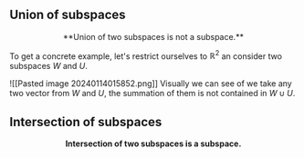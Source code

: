 ## Union of subspaces

<center>
**Union of two subspaces is not a subspace.**
</center>

To get a concrete example, let's restrict ourselves to $\mathbb{R}^2$ an consider two subspaces $W$ and $U$. 
 
![[Pasted image 20240114015852.png]]
Visually we can see of we take any two vector from $W$ and $U$, the summation of them is not contained in $W \cup U$.
 
## Intersection of subspaces

<center>

**Intersection of two subspaces is a subspace.**

</center>

